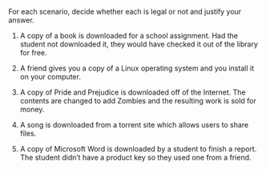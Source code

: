 For each scenario, decide whether each is legal or not and justify your answer.

1) A copy of a book is downloaded for a school assignment.  Had the student not downloaded it, they would have checked it out of the library for free.

2) A friend gives you a copy of a Linux operating system and you install it on your computer.

3) A copy of Pride and Prejudice is downloaded off of the Internet.  The contents are changed to add Zombies and the resulting work is sold for money.

4) A song is downloaded from a torrent site which allows users to share files.

5) A copy of Microsoft Word is downloaded by a student to finish a report.  The student didn’t have a product key so they used one from a friend.

